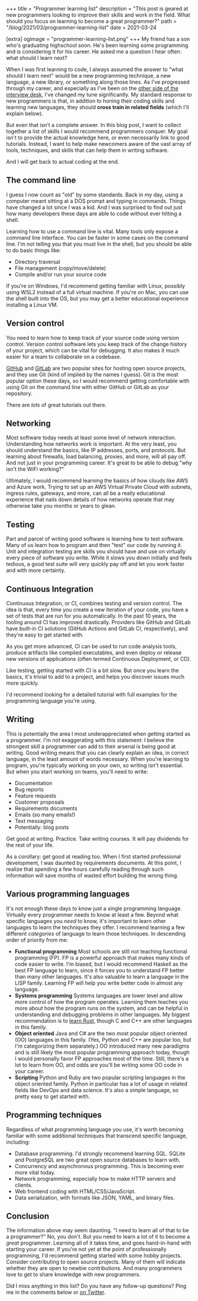 +++
title = "Programmer learning list"
description = "This post is geared at new programmers looking to improve their skills and work in the field. What should you focus on learning to become a great programmer?"
path = "/blog/2021/03/programmer-learning-list"
date = 2021-03-24

[extra]
ogimage = "programmer-learning-list.png"
+++
My friend has a son who's graduating highschool soon. He's been learning some programming and is considering it for his career. He asked me a question I hear often: what should I learn next?

When I was first learning to code, I always assumed the answer to "what should I learn next" would be a new programming technique, a new language, a new library, or something along those lines. As I've progressed through my career, and especially as I've been on the [other side of the interview desk](https://www.fpcomplete.com/jobs/), I've changed my tune significantly. My standard response to new programmers is that, in addition to honing their coding skills and learning new languages, they should **cross train in related fields** (which I'll explain below).

But even that isn't a complete answer. In this blog post, I want to collect together a list of skills I would recommend programmers conquer. My goal isn't to provide the actual knowledge here, or even necessarily link to good tutorials. Instead, I want to help make newcomers aware of the vast array of tools, techniques, and skills that can help them in writing software.

And I will get back to actual coding at the end.

## The command line

I guess I now count as "old" by some standards. Back in my day, using a computer meant sitting at a DOS prompt and typing in commands. Things have changed a lot since I was a kid. And I was surprised to find out just how many developers these days are able to code without ever hitting a shell.

Learning how to use a command line is vital. Many tools only expose a command line interface. You can be faster in some cases on the command line. I'm not telling you that you must live in the shell, but you should be able to do basic things like:

* Directory traversal
* File management (copy/move/delete)
* Compile and/or run your source code

If you're on Windows, I'd recommend getting familiar with Linux, possibly using WSL2 instead of a full virtual machine. If you're on Mac, you can use the shell built into the OS, but you may get a better educational experience installing a Linux VM.

## Version control

You need to learn how to keep track of your source code using version control. Version control software lets you keep track of the change history of your project, which can be vital for debugging. It also makes it much easier for a team to collaborate on a codebase.

[GitHub](https://github.com/) and [GitLab](https://gitlab.com/) are two popular sites for hosting open source projects, and they use Git (kind of implied by the names I guess). Git is the most popular option these days, so I would recommend getting comfortable with using Git on the command line with either GitHub or GitLab as your repository.

There are _lots_ of great tutorials out there.

## Networking

Most software today needs at least some level of network interaction. Understanding how networks work is important. At the very least, you should understand the basics, like IP addresses, ports, and protocols. But learning about firewalls, load balancing, proxies, and more, will all pay off. And not just in your programming career. It's great to be able to debug "why isn't the WiFi working?"

Ultimately, I would recommend learning the basics of how clouds like AWS and Azure work. Trying to set up an AWS Virtual Private Cloud with subnets, ingress rules, gateways, and more, can all be a really educational experience that nails down details of how networks operate that may otherwise take you months or years to glean.

## Testing

Part and parcel of writing good software is learning how to test software. Many of us learn how to program and then "test" our code by running it. Unit and integration testing are skills you should have and use on virtually every piece of software you write. While it slows you down initially and feels tedious, a good test suite will very quickly pay off and let you work faster and with more certainty.

## Continuous Integration

Continuous Integration, or CI, combines testing and version control. The idea is that, every time you create a new iteration of your code, you have a set of tests that are run for you automatically. In the past 10 years, the tooling around CI has improved drastically. Providers like GitHub and GitLab have built-in CI solutions (GitHub Actions and GitLab CI, respectively), and they're easy to get started with.

As you get more advanced, CI can be used to run code analysis tools, produce artifacts like compiled executables, and even deploy or release new versions of applications (often termed Continuous Deployment, or CD).

Like testing, getting started with CI is a bit slow. But once you learn the basics, it's trivial to add to a project, and helps you discover issues much more quickly.

I'd recommend looking for a detailed tutorial with full examples for the programming language you're using.

## Writing

This is potentially the area I most underappreciated when getting started as a programmer. I'm not exaggerating with this statement: I believe the strongest skill a programmer can add to their arsenal is being good at writing. Good writing means that you can clearly explain an idea, in correct language, in the least amount of words necessary. When you're learning to program, you're typically working on your own, so writing isn't essential. But when you start working on teams, you'll need to write:

* Documentation
* Bug reports
* Feature requests
* Customer proposals
* Requirements documents
* Emails (so many emails!)
* Text messaging
* Potentially: blog posts

Get good at writing. Practice. Take writing courses. It will pay dividends for the rest of your life.

As a corollary: get good at reading too. When I first started professional development, I was daunted by requirements documents. At this point, I realize that spending a few hours carefully reading through such information will save months of wasted effort building the wrong thing.

## Various programming languages

It's not enough these days to know just a single programming language. Virtually every programmer needs to know at least a few. Beyond what specific languages you _need_ to know, it's important to learn other languages to learn the techniques they offer. I recommend learning a few different _categories_ of language to learn those techniques. In descending order of priority from me:

* **Functional programming** Most schools are still not teaching functional programming (FP). FP is a powerful approach that makes many kinds of code easier to write. I'm biased, but I would recommend Haskell as the best FP language to learn, since it forces you to understand FP better than many other languages. It's also valuable to learn a language in the LISP family. Learning FP will help you write better code in almost any language.
* **Systems programming** Systems languages are lower level and allow more control of how the program operates. Learning them teaches you more about how the program runs on the system, and can be helpful in understanding and debugging problems in other languages. My biggest recommendation is to [learn Rust](https://www.beginrust.com/), though C and C++ are other languages in this family.
* **Object oriented** Java and C# are the two most popular object oriented (OO) languages in this family. (Yes, Python and C++ are popular too, but I'm categorizing them separately.) OO introduced many new paradigms and is still likely the most popular programming approach today, though I would personally favor FP approaches most of the time. Still, there's a lot to learn from OO, and odds are you'll be writing some OO code in your career.
* **Scripting** Python and Ruby are two popular scripting languages in the object oriented family. Python in particular has a lot of usage in related fields like DevOps and data science. It's also a simple language, so pretty easy to get started with.

## Programming techniques

Regardless of what programming language you use, it's worth becoming familiar with some additional techniques that transcend specific language, including:

* Database programming. I'd strongly recommend learning SQL. SQLite and PostgreSQL are two great open source databases to learn with.
* Concurrency and asynchronous programming. This is becoming ever more vital today.
* Network programming, especially how to make HTTP servers and clients.
* Web frontend coding with HTML/CSS/JavaScript.
* Data serialization, with formats like JSON, YAML, and binary files.

## Conclusion

The information above may seem daunting. "I need to learn all of that to be a programmer?" No, you don't. But you need to learn a lot of it to become a *great* programmer. Learning all of it takes time, and goes hand-in-hand with starting your career. If you're not yet at the point of professionally programming, I'd recommend getting started with some hobby projects. Consider contributing to open source projects. Many of them will indicate whether they are open to newbie contributions. And many programmers love to get to share knowledge with new programmers.

Did I miss anything in this list? Do you have any follow-up questions? Ping me in the comments below or [on Twitter](https://twitter.com/snoyberg).
